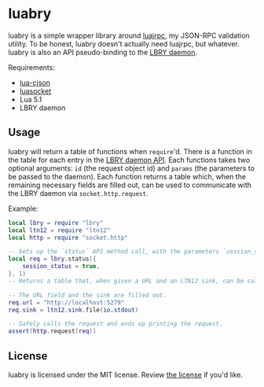 # luabry

luabry is a simple wrapper library around [luajrpc](https://github.com/ocornoc/luajrpc), my JSON-RPC validation utility. To be honest, luabry doesn't actually need luajrpc, but whatever.
luabry is also an API pseudo-binding to the [LBRY daemon](https://github.com/lbryio/lbry).


Requirements:
* [lua-cjson](https://github.com/mpx/lua-cjson)
* [luasocket](https://github.com/diegonehab/luasocket)
* Lua 5.1
* LBRY daemon

## Usage

luabry will return a table of functions when `require`'d. There is a function in the table for each entry in the [LBRY daemon API](https://lbryio.github.io/lbry/). Each functions takes two optional arguments: `id` (the request object id) and `params` (the parameters to be passed to the daemon). Each function returns a table which, when the remaining necessary fields are filled out, can be used to communicate with the LBRY daemon via `socket.http.request`.

Example:
```Lua
local lbry = require "lbry"
local ltn12 = require "ltn12"
local http = require "socket.http"

-- Sets up the `status` API method call, with the parameters `session_status = true` and the JSON-RPC field `id = 1`.
local req = lbry.status({
	session_status = true,
}, 1)
-- Returns a table that, when given a URL and an LTN12 sink, can be called by `http.request`.

-- The URL field and the sink are filled out.
req.url = "http://localhost:5279"
req.sink = ltn12.sink.file(io.stdout)

-- Safely calls the request and ends up printing the request.
assert(http.request(req))
```

## License

luabry is licensed under the MIT license. Review [the license](https://github.com/ocornoc/luajrpc/blob/master/LICENSE) if you'd like.
